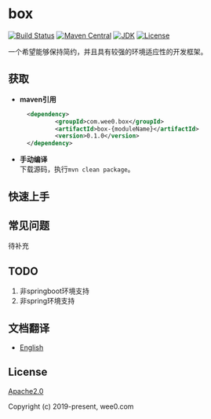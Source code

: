 # box

[![Build Status](https://travis-ci.org/baihw/box.svg?branch=master)](https://travis-ci.org/baihw/box)
[![Maven Central](https://maven-badges.herokuapp.com/maven-central/com.wee0/box/badge.svg)](https://maven-badges.herokuapp.com/maven-central/com.wee0/box)
[![JDK](https://img.shields.io/badge/JDK-1.8+-green.svg)](https://www.oracle.com/technetwork/java/javase/downloads/index.html)
[![License](https://img.shields.io/badge/license-Apache%202-4EB1BA.svg)](https://www.apache.org/licenses/LICENSE-2.0.html)

一个希望能够保持简约，并且具有较强的环境适应性的开发框架。

## 获取

- **maven引用** 
  ```xml
    <dependency>
            <groupId>com.wee0.box</groupId>
            <artifactId>box-{moduleName}</artifactId>
            <version>0.1.0</version>
    </dependency>
  ```
- **手动编译**  
   下载源码，执行`mvn clean package`。  


## 快速上手



## 常见问题
待补充



## TODO

1. 非springboot环境支持
1. 非spring环境支持



## 文档翻译

* [English](https://github.com/baihw/box/blob/master/README_en.md)



## License

[Apache2.0](https://www.apache.org/licenses/LICENSE-2.0.html)

Copyright (c) 2019-present, wee0.com